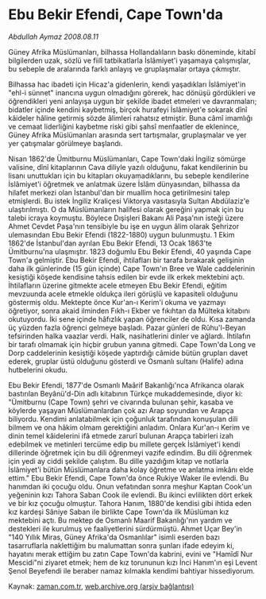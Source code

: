 # Ebu Bekir Efendi, Cape Town'da

*Abdullah Aymaz 2008.08.11*

<tr><td class="metin" colspan="2" style="padding-top: 20px; padding-left: 5px; padding-right: 10px;">Güney Afrika Müslümanları, bilhassa Hollandalıların baskı döneminde, kitabî bilgilerden uzak, sözlü ve fiilî tatbikatlarla İslâmiyet'i yaşamaya çalışmışlar, bu sebeple de aralarında farklı anlayış ve gruplaşmalar ortaya çıkmıştır.</td></tr><tr><td class="metin" colspan="2" style="padding-top: 20px; padding-left: 5px; padding-right: 10px;"><p>Bilhassa hac ibadeti için Hicaz'a gidenlerin, kendi yaşadıkları İslâmiyet'in "ehl-i sünnet" inancına uygun olmadığını görerek, hac dönüşü gördükleri ve öğrendikleri yeni anlayışa uygun bir şekilde ibadet etmeleri ve davranmaları; bidatler içinde kendini kaybetmiş, birçok hurafeyi İslâmiyet'e sokarak dînî kâideler hâline getirmiş sözde âlimleri rahatsız etmiştir. Buna câmî imamlığı ve cemaat liderliğini kaybetme riski gibi şahsî menfaatler de eklenince, Güney Afrika Müslümanları arasında sert tartışmalar, gruplaşmalar ve yer yer çatışmalar görülmeye başlandı. 
<p> Nisan 1862'de Ümitburnu Müslümanları, Cape Town'daki İngiliz sömürge valisine, dînî kitaplarının Cava diliyle yazılı olduğunu, fakat kendilerinin bu lisanı unuttukları için bu kitapları okuyamadıklarını, bu sebeple kendilerine İslâmiyet'i öğretmek ve anlatmak üzere İslâm dünyasından, bilhassa da hilafet merkezi olan İstanbul'dan bir muallim hoca getirilmesini talep etmişlerdi. Bu istek İngiliz Kraliçesi Viktorya vasıtasıyla Sultan Abdülaziz'e ulaştırılmıştı. O da Müslümanların halifesi olarak gereğini yapmak için bu talebi icraya koymuştu. Böylece Dışişleri Bakanı Ali Paşa'nın isteği üzere Ahmet Cevdet Paşa'nın tensibiyle bu işe en uygun âlim olarak Şehrizor ulemasından Ebu Bekir Efendi (1822-1880) uygun bulunmuştu. 1 Ekim 1862'de İstanbul'dan ayrılan Ebu Bekir Efendi, 13 Ocak 1863'te Ümitburnu'na ulaşmıştır. 1823 doğumlu Ebu Bekir Efendi, 40 yaşında Cape Town'a gelmiştir. Ebu Bekir Efendi, ihtilafları bir tarafa bırakarak gelişinin daha ilk günlerinde (15 gün içinde) Cape Town'ın Bree ve Wale caddelerinin kesiştiği köşede kendisine tahsis edilen bir evde ilk erkek mektebini açtı. İhtilafların üzerine gitmekte acele etmeyen Ebu Bekir Efendi, eğitim mevzuunda acele etmekle oldukça ileri görüşlü ve kapasiteli olduğunu göstermiş oldu. Mektepte önce Kur'an-ı Kerim'i okuma ve yazmayı öğretiyor, sonra akaid ilminden Fıkh-ı Ekber ve fıkıhtan da Mülteka kitabını okutuyordu. İki sene içinde hâfızlık yapan öğrenciler de oldu. Kısa zamanda üç yüzden fazla öğrenci gelmeye başladı. Pazar günleri de Rûhu'l-Beyan tefsirinden halka vaazlar verdi. Halk, nasihatlerini dinler ve ağlardı. İhtilafın bir tarafı olmamak için hiçbir grubun yanına gitmedi. Cape Town'da Long ve Dorp caddelerinin kesiştiği köşede yaptırdığı câmide bütün grupları davet ederek, gruplar üstü olduğunu gösterdi ve Osmanlı sultanı (Halife) adına hutbelerini okudu.
<p> Ebu Bekir Efendi, 1877'de Osmanlı Maârif Bakanlığı'nca Afrikanca olarak bastırılan Beyânü'd-Din adlı kitabının Türkçe mukaddemesinde, diyor ki: "Ümitburnu (Cape Town) şehri ve civarında bulunan şehir, kasaba ve köylerde yaşayan Müslümanlardan çok azı Arap soyundan ve Arapça biliyordu. Kendimi anlatabilmek için çoğunluk tarafından konuşulan dili bilmem ve ona hâkim olmam gerektiğini anladım. Onlara Kur'an-ı Kerim ve dinin temel kâidelerini ifâ etmede zarurî bulunan Arapça tabirleri izah edebilmek ve metinleri tercüme edip bu millete gerçek İslâmiyet'i kendi dillerinde öğretmek için bu dili öğrenmeyi vazife edindim. Bu dili öğrenmek için yedi ay ciddi şekilde çalıştım. Bu dille yazdığım kitap ve notlarla İslâmiyet'i bütün Müslümanlara daha kolay öğretme ve anlatma imkânı elde ettim." Ebu Bekir Efendi, Cape Town'da önce Rukiye Waker ile evlendi. Bu hanımdan iki çocuğu oldu. Onun vefatından sonra meşhur Kaptan Cook'un yeğeninin kızı Tahora Saban Cook ile evlendi. Bu ikinci evlilikten dört erkek ve bir kız çocuğu olmuştur. Tahora Hanım, 1880'de kendisi gibi ihtida eden kız kardeşi Sâniye Saban ile birlikte Cape Town'da ilk Müslüman kız mektebini açtı. Bu mektep de Osmanlı Maarif Bakanlığı'nın yardım ve destekleri ile kurulmuş ve faaliyetlerini sürdürmüştü. Ahmet Uçar Bey'in "140 Yıllık Miras, Güney Afrika'da Osmanlılar" isimli eserden bazı tasarruflarla naklettiğim bu malumattan sonra şunları ifade edeyim ki, hayatını merak ettiğim bu zatın Cape Town'da kabrini, evini ve "Hamîdî Nur Mescidi"ni ziyaret etmek; hem de kız torununun kızı İnci Hanım'ın eşi Levent Şenol Beyefendi ile beraber namaz kılmakla kendimi bahtiyar hissediyorum. <br/></p></p></p></td></tr>

Kaynak: [zaman.com.tr](http://zaman.com.tr/yazar.do?yazino=724573), [web.archive.org (arşiv bağlantısı)](http://web.archive.org/web/20080828173238/http://www.zaman.com.tr:80/yazar.do?yazino=724573)
